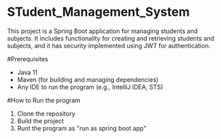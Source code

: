 # STudent_Management_System
This project is a Spring Boot application for managing students and subjects. It includes functionality for creating and retrieving students and subjects, and it has security implemented using JWT for authentication.

#Prerequisites
- Java 11
- Maven (for building and managing dependencies)
- Any IDE to run the program (e.g., IntelliJ IDEA, STS)

#How to Run the program
1. Clone the repository
2. Build the project
3. Runt the program as "run as spring boot app"
   

